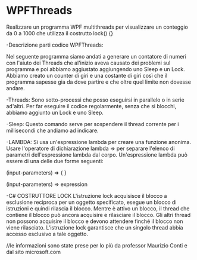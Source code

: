 # WPFThreads
Realizzare un programma WPF multithreads per visualizzare un conteggio da 0 a 1000 che utilizza il costrutto lock() {}

-Descrizione parti codice WPFThreads:

Nel seguente programma siamo andati a generare un contatore di numeri con l'aiuto dei Threads che al'inizio  aveva causato dei problemi sul programma e poi abbiamo aggiustato aggiungendo uno Sleep e un Lock. Abbiamo creato un counter di giri e una costante di giri così che il programma sapesse gia da dove partire e che oltre quel limite non dovesse andare.

-Threads:
Sono sotto-processi che posso eseguirsi in parallelo o in serie ad'altri. Per far eseguire il codice regolarmente, senza che si blocchi, abbiamo aggiunto un Lock e uno Sleep.

-Sleep:
Questo comando serve per sospendere il thread corrente per i millisecondi che andiamo ad indicare.

-LAMBDA:
Si usa un'espressione lambda per creare una funzione anonima. Usare l'operatore di dichiarazione lambda => per separare l'elenco di parametri dell'espressione lambda dal corpo. Un'espressione lambda può essere di una delle due forme seguenti:

(input-parameters) => { <sequence-of-statements> }

 (input-parameters) => expression
  
-C#  COSTRUTTORE LOCK
  L'istruzione lock acquisisce il blocco a esclusione reciproca per un oggetto specificato, esegue un blocco di istruzioni e quindi rilascia il blocco. Mentre è attivo un blocco, il thread che contiene il blocco può ancora acquisire e rilasciare il blocco. Gli altri thread non possono acquisire il blocco e devono attendere finché il blocco non viene rilasciato. L'istruzione lock garantisce che un singolo thread abbia accesso esclusivo a tale oggetto.
  
  
//le informazioni sono state prese per lo più da professor Maurizio Conti e dal sito microsoft.com
